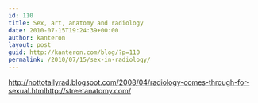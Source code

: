 ```yaml
---
id: 110
title: Sex, art, anatomy and radiology
date: 2010-07-15T19:24:39+00:00
author: kanteron
layout: post
guid: http://kanteron.com/blog/?p=110
permalink: /2010/07/15/sex-in-radiology/
---
```

<a title="http://nottotallyrad.blogspot.com/2008/04/radiology-comes-through-for-sexual.html" href="http://nottotallyrad.blogspot.com/2008/04/radiology-comes-through-for-sexual.html" target="_blank">http://nottotallyrad.blogspot.com/2008/04/radiology-comes-through-for-sexual.html</a><a title="http://streetanatomy.com/" href="http://streetanatomy.com/" target="_blank">http://streetanatomy.com/</a>